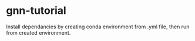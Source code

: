 # gnn-tutorial

Install dependancies by creating conda environment from .yml file, then run from created environment.